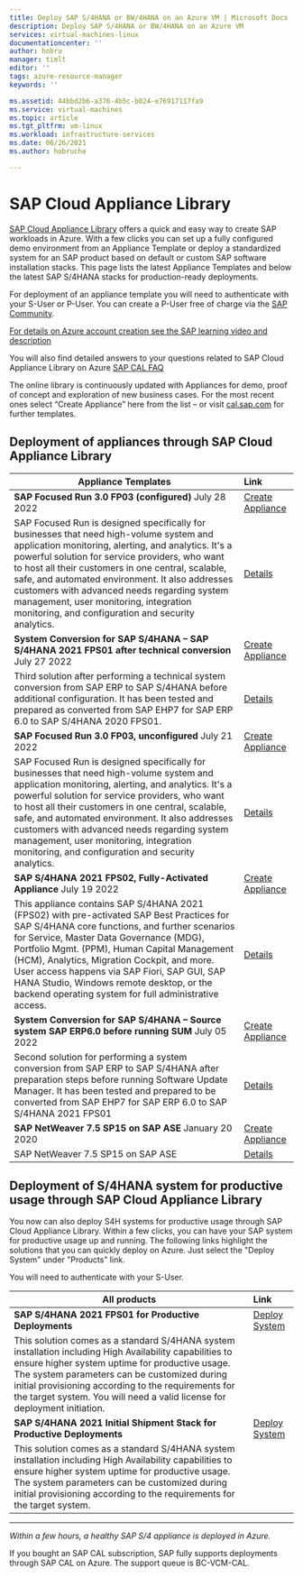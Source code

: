```yaml
---
title: Deploy SAP S/4HANA or BW/4HANA on an Azure VM | Microsoft Docs
description: Deploy SAP S/4HANA or BW/4HANA on an Azure VM
services: virtual-machines-linux
documentationcenter: ''
author: hobru
manager: timlt
editor: ''
tags: azure-resource-manager
keywords: ''

ms.assetid: 44bbd2b6-a376-4b5c-b824-e76917117fa9
ms.service: virtual-machines
ms.topic: article
ms.tgt_pltfrm: vm-linux
ms.workload: infrastructure-services
ms.date: 06/26/2021
ms.author: hobruche

---
```

# SAP Cloud Appliance Library

[SAP Cloud Appliance Library](https://cal.sap.com/catalog?provider=208b780d-282b-40ca-9590-5dd5ad1e52e8) offers a quick and easy way to create SAP workloads in Azure. With a few clicks you can set up a fully configured demo environment from an Appliance Template or deploy a standardized system for an SAP product based on default or custom SAP software installation stacks. 
This page lists the latest Appliance Templates and below the latest SAP S/4HANA stacks for production-ready deployments. 

For deployment of an appliance template you will need to authenticate with your S-User or P-User. You can create a P-User free of charge via the [SAP Community](https://community.sap.com/). 



[For details on Azure account creation see the SAP learning video and description](https://www.youtube.com/watch?v=iORePziUMBk&list=PLWV533hWWvDmww3OX9YPhjjS1l1n6o-H2&index=18)

You will also find detailed answers to your questions related to SAP Cloud Appliance Library on Azure [SAP CAL FAQ](https://caldocs.hana.ondemand.com/caldocs/help/Azure_FAQs.pdf)

The online library is continuously updated with Appliances for demo, proof of concept and exploration of new business cases. For the most recent ones select “Create Appliance” here from the list – or visit [cal.sap.com](https://cal.sap.com/catalog#/applianceTemplates) for further templates.

## Deployment of appliances through SAP Cloud Appliance Library

| Appliance Templates | Link |
| -------------- | :--------- |
| **SAP Focused Run 3.0 FP03 (configured)** July 28 2022  | [Create Appliance](https://cal.sap.com/registration?sguid=517c6359-6b26-458d-b816-ca25c3e5af7d&provider=208b780d-282b-40ca-9590-5dd5ad1e52e8) |
|SAP Focused Run is designed specifically for businesses that need high-volume system and application monitoring, alerting, and analytics. It's a powerful solution for service providers, who want to host all their customers in one central, scalable, safe, and automated environment. It also addresses customers with advanced needs regarding system management, user monitoring, integration monitoring, and configuration and security analytics. |  [Details](https://cal.sap.com/catalog?provider=208b780d-282b-40ca-9590-5dd5ad1e52e8#/applianceTemplates/517c6359-6b26-458d-b816-ca25c3e5af7d) |
| **System Conversion for SAP S/4HANA – SAP S/4HANA 2021 FPS01 after technical conversion** July 27 2022  | [Create Appliance](https://cal.sap.com/registration?sguid=93895065-7267-4d51-945b-9300836f6a80&provider=208b780d-282b-40ca-9590-5dd5ad1e52e8) |
|Third solution after performing a technical system conversion from SAP ERP to SAP S/4HANA before additional configuration. It has been tested and prepared as converted from SAP EHP7 for SAP ERP 6.0 to SAP S/4HANA 2020 FPS01. |  [Details](https://cal.sap.com/catalog?provider=208b780d-282b-40ca-9590-5dd5ad1e52e8#/applianceTemplates/93895065-7267-4d51-945b-9300836f6a80) |
| **SAP Focused Run 3.0 FP03, unconfigured** July 21 2022  | [Create Appliance](https://cal.sap.com/registration?sguid=4c38b6ff-d598-4dbc-8f39-fdcf96ae0beb&provider=208b780d-282b-40ca-9590-5dd5ad1e52e8) |
|SAP Focused Run is designed specifically for businesses that need high-volume system and application monitoring, alerting, and analytics. It's a powerful solution for service providers, who want to host all their customers in one central, scalable, safe, and automated environment. It also addresses customers with advanced needs regarding system management, user monitoring, integration monitoring, and configuration and security analytics. |  [Details](https://cal.sap.com/catalog?provider=208b780d-282b-40ca-9590-5dd5ad1e52e8#/applianceTemplates/4c38b6ff-d598-4dbc-8f39-fdcf96ae0beb) | 
| **SAP S/4HANA 2021 FPS02, Fully-Activated Appliance**  July 19 2022 | [Create Appliance](https://cal.sap.com/registration?sguid=3f4931de-b15b-47f1-b93d-a4267296b8bc&provider=208b780d-282b-40ca-9590-5dd5ad1e52e8) |
|This appliance contains SAP S/4HANA 2021 (FPS02) with pre-activated SAP Best Practices for SAP S/4HANA core functions, and further scenarios for Service, Master Data Governance (MDG), Portfolio Mgmt. (PPM), Human Capital Management (HCM), Analytics, Migration Cockpit, and more. User access happens via SAP Fiori, SAP GUI, SAP HANA Studio, Windows remote desktop, or the backend operating system for full administrative access. |  [Details]( https://cal.sap.com/catalog?provider=208b780d-282b-40ca-9590-5dd5ad1e52e8#/applianceTemplates/3f4931de-b15b-47f1-b93d-a4267296b8bc) |
 | **System Conversion for SAP S/4HANA – Source system SAP ERP6.0 before running SUM** July 05 2022  | [Create Appliance](https://cal.sap.com/registration?sguid=b28b67f3-ebab-4b03-bee9-1cd57ddb41b6&provider=208b780d-282b-40ca-9590-5dd5ad1e52e8) |
|Second solution for performing a system conversion from SAP ERP to SAP S/4HANA after preparation steps before running Software Update Manager. It has been tested and prepared to be converted from SAP EHP7 for SAP ERP 6.0 to SAP S/4HANA 2021 FPS01  |  [Details](https://cal.sap.com/catalog?provider=208b780d-282b-40ca-9590-5dd5ad1e52e8#/applianceTemplates/b28b67f3-ebab-4b03-bee9-1cd57ddb41b6) |
| **SAP NetWeaver 7.5 SP15 on SAP ASE** January 20 2020  | [Create Appliance](https://cal.sap.com/registration?sguid=69efd5d1-04de-42d8-a279-813b7a54c1f6&provider=208b780d-282b-40ca-9590-5dd5ad1e52e8) |
|SAP NetWeaver 7.5 SP15 on SAP ASE |  [Details](https://cal.sap.com/catalog?provider=208b780d-282b-40ca-9590-5dd5ad1e52e8#/solutions/69efd5d1-04de-42d8-a279-813b7a54c1f6) |



## Deployment of S/4HANA system for productive usage through SAP Cloud Appliance Library

You now can also deploy S4H systems for productive usage through SAP Cloud Appliance Library. Within a few clicks, you can have your SAP system for productive usage up and running. The following links highlight the solutions that you can quickly deploy on Azure. Just select  the "Deploy System" under "Products" link. 

You will need to authenticate with your S-User. 

| All products | Link |
| -------------- | :--------- |
| **SAP S/4HANA 2021 FPS01 for Productive Deployments**   | [Deploy System](https://cal.sap.com/catalog#/products) |
|This solution comes as a standard S/4HANA system installation including High Availability capabilities to ensure higher system uptime for productive usage. The system parameters can be customized during initial provisioning according to the requirements for the target system. You will need a valid license for deployment initiation. |
| **SAP S/4HANA 2021 Initial Shipment Stack for Productive Deployments**   | [Deploy System](https://cal.sap.com/catalog#/products) |
|This solution comes as a standard S/4HANA system installation including High Availability capabilities to ensure higher system uptime for productive usage. The system parameters can be customized during initial provisioning according to the requirements for the target system. |
 
---

_Within a few hours, a healthy SAP S/4 appliance is deployed in Azure._

If you bought an SAP CAL subscription, SAP fully supports deployments through SAP CAL on Azure. The support queue is BC-VCM-CAL.




